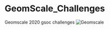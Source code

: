 # GeomScale_Challenges
Geomscale 2020 gsoc challenges
![Geomscale](https://www.google.com/url?sa=i&url=https%3A%2F%2Fgeomscale.github.io%2F&psig=AOvVaw2xq7HnYQA4VNRcWjACRTdB&ust=1584975876699000&source=images&cd=vfe&ved=0CAIQjRxqFwoTCLDKirOtrugCFQAAAAAdAAAAABAE)
